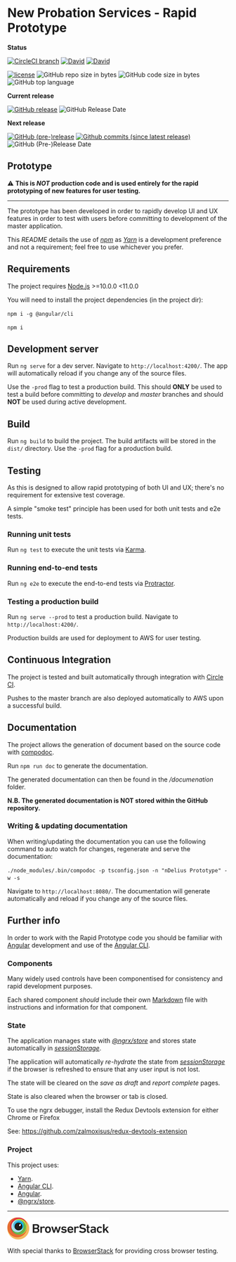 # New Probation Services - Rapid Prototype

**Status**

[![CircleCI branch](https://img.shields.io/circleci/project/github/ministryofjustice/ndelius-prototype/master.svg)](https://circleci.com/gh/ministryofjustice/ndelius-prototype)
[![David](https://img.shields.io/david/ministryofjustice/ndelius-prototype.svg)](https://david-dm.org/ministryofjustice/ndelius-prototype)
[![David](https://img.shields.io/david/dev/ministryofjustice/ndelius-prototype.svg)](https://david-dm.org/ministryofjustice/ndelius-prototype?type=dev)

[![license](https://img.shields.io/github/license/ministryofjustice/ndelius-prototype.svg)](https://github.com/ministryofjustice/ndelius-prototype/blob/master/LICENSE)
![GitHub repo size in bytes](https://img.shields.io/github/repo-size/ministryofjustice/ndelius-prototype.svg)
![GitHub code size in bytes](https://img.shields.io/github/languages/code-size/ministryofjustice/ndelius-prototype.svg)
![GitHub top language](https://img.shields.io/github/languages/top/ministryofjustice/ndelius-prototype.svg)

**Current release**

[![GitHub release](https://img.shields.io/github/release/ministryofjustice/ndelius-prototype.svg)](https://github.com/ministryofjustice/ndelius-prototype/releases)
![GitHub Release Date](https://img.shields.io/github/release-date/ministryofjustice/ndelius-prototype.svg)

**Next release**

[![GitHub (pre-)release](https://img.shields.io/github/release/ministryofjustice/ndelius-prototype/all.svg)](https://github.com/ministryofjustice/ndelius-prototype/releases)
[![Github commits (since latest release)](https://img.shields.io/github/commits-since/ministryofjustice/ndelius-prototype/latest.svg)](https://github.com/ministryofjustice/ndelius-prototype/commits/master)
![GitHub (Pre-)Release Date](https://img.shields.io/github/release-date-pre/ministryofjustice/ndelius-prototype.svg)

**Prototype**
---

:warning: **This is *NOT* production code and is used entirely for the rapid prototyping of new features for user testing.**

---

The prototype has been developed in order to rapidly develop UI and UX features in order to test with users before committing to development of the master application. 

This *README* details the use of *[npm]* as *[Yarn]* is a development preference and not a requirement; feel free to use whichever you prefer.

## Requirements

The project requires [Node.js] >=10.0.0 <11.0.0

You will need to install the project dependencies (in the project dir):

`npm i -g @angular/cli`

`npm i`

## Development server

Run `ng serve` for a dev server. Navigate to `http://localhost:4200/`. The app will automatically reload if you change any of the source files.

Use the `-prod` flag to test a production build. This should **ONLY** be used to test a build before committing to *develop* and *master* branches and should **NOT** be used during active development.

## Build

Run `ng build` to build the project. The build artifacts will be stored in the `dist/` directory. Use the `-prod` flag for a production build.

## Testing

As this is designed to allow rapid prototyping of both UI and UX; there's no requirement for extensive test coverage.
 
A simple "smoke test" principle has been used for both unit tests and e2e tests.

### Running unit tests

Run `ng test` to execute the unit tests via [Karma].

### Running end-to-end tests

Run `ng e2e` to execute the end-to-end tests via [Protractor].

### Testing a production build

Run `ng serve --prod` to test a production build. Navigate to `http://localhost:4200/`.

Production builds are used for deployment to AWS for user testing.

## Continuous Integration

The project is tested and built automatically through integration with [Circle CI].

Pushes to the master branch are also deployed automatically to AWS upon a successful build.

## Documentation

The project allows the generation of document based on the source code with [compodoc].

Run `npm run doc` to generate the documentation.

The generated documentation can then be found in the */documenation* folder.

**N.B. The generated documentation is NOT stored within the GitHub repository.**

### Writing & updating documentation

When writing/updating the documentation you can use the following command to auto watch for changes, regenerate and serve the documentation:

`./node_modules/.bin/compodoc -p tsconfig.json -n "nDelius Prototype" -w -s`

Navigate to `http://localhost:8080/`. The documentation will generate automatically and reload if you change any of the source files.

## Further info

In order to work with the Rapid Prototype code you should be familiar with [Angular] development and use of the [Angular CLI].

### Components

Many widely used controls have been componentised for consistency and rapid development purposes.

Each shared component *should* include their own [Markdown] file with instructions and information for that component.  

### State

The application manages state with *[@ngrx/store]* and stores state automatically in *[sessionStorage]*.

The application will automatically *re-hydrate* the state from *[sessionStorage]* if the browser is refreshed to ensure that any user input is not lost.

The state will be cleared on the *save as draft* and *report complete* pages.

State is also cleared when the browser or tab is closed. 

To use the ngrx debugger, install the Redux Devtools extension for either Chrome or Firefox

See: https://github.com/zalmoxisus/redux-devtools-extension

### Project

This project uses:

* [Yarn].
* [Angular CLI].
* [Angular].
* [@ngrx/store].

---

![Browserstack](browserstack-logo.png)

With special thanks to [BrowserStack](https://www.browserstack.com) for providing cross browser testing.

[Node.js]: http://www.nodejs.org
[Karma]: https://karma-runner.github.io
[Protractor]: http://www.protractortest.org
[@ngrx/store]: https://github.com/ngrx/platform/blob/master/docs/store/README.md
[sessionStorage]: https://developer.mozilla.org/en-US/docs/Web/API/Window/sessionStorage
[Yarn]: https://yarnpkg.com
[npm]: https://npmjs.org
[Angular CLI]: https://cli.angular.io
[Angular]: https://angular.io
[compodoc]: https://compodoc.github.io/website
[Markdown]: https://daringfireball.net/projects/markdown
[Circle CI]: https://circleci.com/gh/ministryofjustice/ndelius-prototype/tree/feature%2Fe2e-tests
